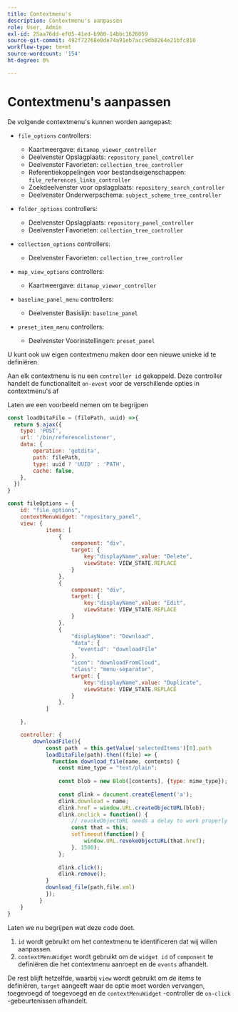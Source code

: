 ```yaml
---
title: Contextmenu's
description: Contextmenu's aanpassen
role: User, Admin
exl-id: 25aa76dd-ef05-41ed-b980-14bbc1626059
source-git-commit: 492f72768e0de74a91eb7acc9db8264e21bfc810
workflow-type: tm+mt
source-wordcount: '154'
ht-degree: 0%

---
```


# Contextmenu&#39;s aanpassen

De volgende contextmenu&#39;s kunnen worden aangepast:

- `file_options`
controllers:
   - Kaartweergave: `ditamap_viewer_controller`
   - Deelvenster Opslagplaats: `repository_panel_controller`
   - Deelvenster Favorieten: `collection_tree_controller`
   - Referentiekoppelingen voor bestandseigenschappen: `file_references_links_controller`
   - Zoekdeelvenster voor opslagplaats: `repository_search_controller`
   - Deelvenster Onderwerpschema: `subject_scheme_tree_controller`

- `folder_options`
controllers:
   - Deelvenster Opslagplaats: `repository_panel_controller`
   - Deelvenster Favorieten: `collection_tree_controller`

- `collection_options`
controllers:
   - Deelvenster Favorieten: `collection_tree_controller`

- `map_view_options`
controllers:
   - Kaartweergave: `ditamap_viewer_controller`

- `baseline_panel_menu`
controllers:
   - Deelvenster Basislijn: `baseline_panel`

- `preset_item_menu`
controllers:
   - Deelvenster Voorinstellingen: `preset_panel`

U kunt ook uw eigen contextmenu maken door een nieuwe unieke id te definiëren.

Aan elk contextmenu is nu een `controller id` gekoppeld. Deze controller handelt de functionaliteit `on-event` voor de verschillende opties in contextmenu&#39;s af

Laten we een voorbeeld nemen om te begrijpen

```js title=customise_context_menu.js"
const loadDitaFile = (filePath, uuid) =>{
  return $.ajax({
    type: 'POST',
    url: '/bin/referencelistener',
    data: {
        operation: 'getdita',
        path: filePath,
        type: uuid ? 'UUID' : 'PATH',
        cache: false,
    },
  })
}

const fileOptions = {
    id: "file_options",
    contextMenuWidget: "repository_panel",
    view: {
            items: [
                {
                    component: "div",
                    target: {
                        key:"displayName",value: "Delete",                    
                        viewState: VIEW_STATE.REPLACE
                    }
                },
                {
                    component: "div",
                    target: {
                        key:"displayName",value: "Edit",                    
                        viewState: VIEW_STATE.REPLACE
                    }
                },
                {
                    "displayName": "Download",
                    "data": {
                      "eventid": "downloadFile"
                    },
                    "icon": "downloadFromCloud",
                    "class": "menu-separator",         
                    target: {
                        key:"displayName",value: "Duplicate",                    
                        viewState: VIEW_STATE.REPLACE
                    }
                },
            ]

    },

    controller: {
        downloadFile(){
            const path  = this.getValue('selectedItems')[0].path
            loadDitaFile(path).then((file) => {
              function download_file(name, contents) {
                const mime_type = "text/plain";
        
                const blob = new Blob([contents], {type: mime_type});
        
                const dlink = document.createElement('a');
                dlink.download = name;
                dlink.href = window.URL.createObjectURL(blob);
                dlink.onclick = function() {
                    // revokeObjectURL needs a delay to work properly
                    const that = this;
                    setTimeout(function() {
                        window.URL.revokeObjectURL(that.href);
                    }, 1500);
                };
        
                dlink.click();
                dlink.remove();
            }
            download_file(path,file.xml)
            });
          }
    }
}
```

Laten we nu begrijpen wat deze code doet.

1. `id` wordt gebruikt om het contextmenu te identificeren dat wij willen aanpassen.
2. `contextMenuWidget` wordt gebruikt om de `widget id` of `component` te definiëren die het contextmenu aanroept en de `events` afhandelt.

De rest blijft hetzelfde, waarbij `view` wordt gebruikt om de items te definiëren, `target` aangeeft waar de optie moet worden vervangen, toegevoegd of toegevoegd en de `contextMenuWidget` -controller de `on-click` -gebeurtenissen afhandelt.
